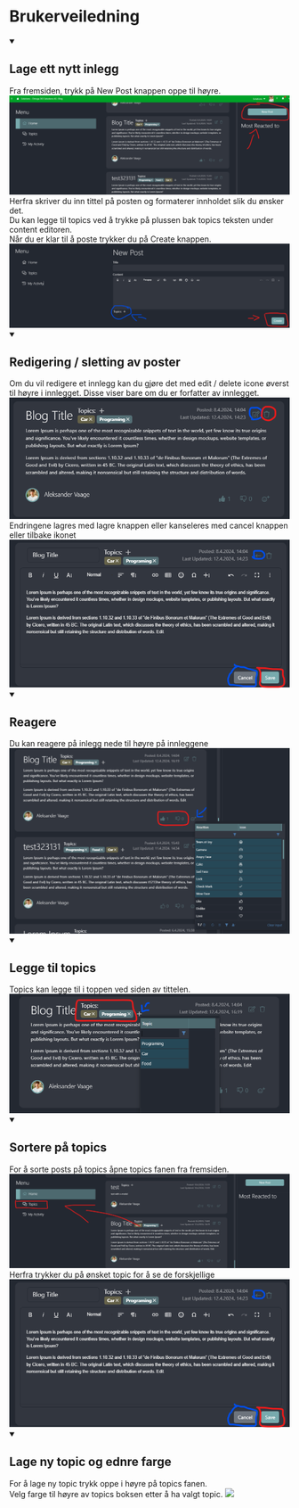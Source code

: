 # Brukerveiledning
<details open>
  <summary>
    <h2>Lage ett nytt inlegg</h2>
  </summary>
  Fra fremsiden, trykk på New Post knappen oppe til høyre.
  <img src="./Images/Brukerveiledning/NewPostButtonLocation.png"/>
  Herfra skriver du inn tittel på posten og formaterer innholdet slik du ønsker det.<br>
  Du kan legge til topics ved å trykke på plussen bak topics teksten under content editoren.<br>
  Når du er klar til å poste trykker du på Create knappen.
  <img src="./Images/Brukerveiledning/NewPostCreateAndTopic.png"/>
</details>
<details open>
  <summary>
    <h2>Redigering / sletting av poster</h2>
  </summary>
  Om du vil redigere et innlegg kan du gjøre det med edit / delete icone øverst til høyre i innlegget. Disse viser bare om du er forfatter av innlegget.
  <img src="./Images/Brukerveiledning/EditDeletePost.png"/>
  Endringene lagres med lagre knappen eller kanseleres med cancel knappen eller tilbake ikonet 
  <img src="./Images/Brukerveiledning/SaveCancelEdit.png"/>
</details>
<details open>
  <summary>
    <h2>Reagere</h2>
  </summary>
  Du kan reagere på inlegg nede til høyre på innleggene
  <img src="./Images/Brukerveiledning/Reaction.png"/>
</details>
<details open>
  <summary>
    <h2>Legge til topics</h2>
  </summary>
  Topics kan legge til i toppen ved siden av tittelen.
  <img src="./Images/Brukerveiledning/Topic.png"/>
</details>
<details open>
  <summary>
    <h2>Sortere på topics</h2>
  </summary>
  For å sorte posts på topics åpne topics fanen fra fremsiden.
  <img src="./Images/Brukerveiledning/TopicLocation.png"/>
  Herfra trykker du på ønsket topic for å se de forskjellige
  <img src="./Images/Brukerveiledning/SaveCancelEdit.png"/>
</details>

<details open>
  <summary>
    <h2>Lage ny topic og ednre farge</h2>
  </summary>
  For å lage ny topic trykk oppe i høyre på topics fanen.<br>
  Velg farge til høyre av topics boksen etter å ha valgt topic.
  <img src="./Images/Brukerveiledning/TopicNewChangeColor"/>
</details>
